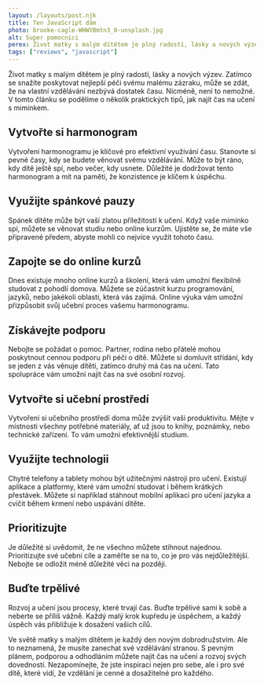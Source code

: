 ```yaml
---
layout: /layouts/post.njk
title: Ten JavaScript dám
photo: brooke-cagle-WHWYBmtn3_0-unsplash.jpg
alt: Super pomocnici
perex: Život matky s malým dítětem je plný radostí, lásky a nových výzev. Zatímco se snažíte poskytovat nejlepší péči svému malému zázraku, může se zdát, že na vlastní vzdělávání nezbývá dostatek času.
tags: ["reviews", "javascript"]
---
```


Život matky s malým dítětem je plný radostí, lásky a nových výzev. Zatímco se snažíte poskytovat nejlepší péči svému malému zázraku, může se zdát, že na vlastní vzdělávání nezbývá dostatek času. Nicméně, není to nemožné. V tomto článku se podělíme o několik praktických tipů, jak najít čas na učení s miminkem.

## Vytvořte si harmonogram

Vytvoření harmonogramu je klíčové pro efektivní využívání času. Stanovte si pevné časy, kdy se budete věnovat svému vzdělávání. Může to být ráno, kdy dítě ještě spí, nebo večer, kdy usnete. Důležité je dodržovat tento harmonogram a mít na paměti, že konzistence je klíčem k úspěchu.

## Využijte spánkové pauzy

Spánek dítěte může být vaší zlatou příležitostí k učení. Když vaše miminko spí, můžete se věnovat studiu nebo online kurzům. Ujistěte se, že máte vše připravené předem, abyste mohli co nejvíce využít tohoto času.

## Zapojte se do online kurzů

Dnes existuje mnoho online kurzů a školení, která vám umožní flexibilně studovat z pohodlí domova. Můžete se zúčastnit kurzu programování, jazyků, nebo jakékoli oblasti, která vás zajímá. Online výuka vám umožní přizpůsobit svůj učební proces vašemu harmonogramu.

## Získávejte podporu

Nebojte se požádat o pomoc. Partner, rodina nebo přátelé mohou poskytnout cennou podporu při péči o dítě. Můžete si domluvit střídání, kdy se jeden z vás věnuje dítěti, zatímco druhý má čas na učení. Tato spolupráce vám umožní najít čas na své osobní rozvoj.

## Vytvořte si učební prostředí

Vytvoření si učebního prostředí doma může zvýšit vaši produktivitu. Mějte v místnosti všechny potřebné materiály, ať už jsou to knihy, poznámky, nebo technické zařízení. To vám umožní efektivnější studium.

## Využijte technologii

Chytré telefony a tablety mohou být užitečnými nástroji pro učení. Existují aplikace a platformy, které vám umožní studovat i během krátkých přestávek. Můžete si například stáhnout mobilní aplikaci pro učení jazyka a cvičit během krmení nebo uspávání dítěte.

## Prioritizujte

Je důležité si uvědomit, že ne všechno můžete stihnout najednou. Prioritizujte své učební cíle a zaměřte se na to, co je pro vás nejdůležitější. Nebojte se odložit méně důležité věci na později.

## Buďte trpělivé

Rozvoj a učení jsou procesy, které trvají čas. Buďte trpělivé sami k sobě a neberte se příliš vážně. Každý malý krok kupředu je úspěchem, a každý úspěch vás přibližuje k dosažení vašich cílů.

Ve světě matky s malým dítětem je každý den novým dobrodružstvím. Ale to neznamená, že musíte zanechat své vzdělávání stranou. S pevným plánem, podporou a odhodláním můžete najít čas na učení a rozvoj svých dovedností. Nezapomínejte, že jste inspirací nejen pro sebe, ale i pro své dítě, které vidí, že vzdělání je cenné a dosažitelné pro každého.

